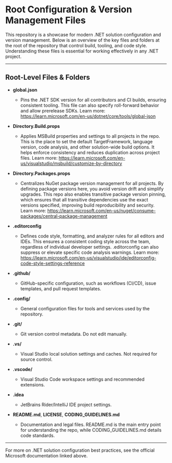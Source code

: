 # Root Configuration & Version Management Files

This repository is a showcase for modern .NET solution configuration and version management. Below is an overview of the key files and folders at the root of the repository that control build, tooling, and code style. Understanding these files is essential for working effectively in any .NET project.

---

## Root-Level Files & Folders

- **global.json**
  - Pins the .NET SDK version for all contributors and CI builds, ensuring consistent tooling. This file can also specify roll-forward behavior and allow prerelease SDKs. Learn more: https://learn.microsoft.com/en-us/dotnet/core/tools/global-json

- **Directory.Build.props**
  - Applies MSBuild properties and settings to all projects in the repo. This is the place to set the default TargetFramework, language version, code analysis, and other solution-wide build options. It helps enforce consistency and reduces duplication across project files. Learn more: https://learn.microsoft.com/en-us/visualstudio/msbuild/customize-by-directory

- **Directory.Packages.props**
  - Centralizes NuGet package version management for all projects. By defining package versions here, you avoid version drift and simplify upgrades. This repo also enables transitive package version pinning, which ensures that all transitive dependencies use the exact versions specified, improving build reproducibility and security. Learn more: https://learn.microsoft.com/en-us/nuget/consume-packages/central-package-management

- **.editorconfig**
  - Defines code style, formatting, and analyzer rules for all editors and IDEs. This ensures a consistent coding style across the team, regardless of individual developer settings. .editorconfig can also suppress or elevate specific code analysis warnings. Learn more: https://learn.microsoft.com/en-us/visualstudio/ide/editorconfig-code-style-settings-reference

- **.github/**
  - GitHub-specific configuration, such as workflows (CI/CD), issue templates, and pull request templates.

- **.config/**
  - General configuration files for tools and services used by the repository.

- **.git/**
  - Git version control metadata. Do not edit manually.

- **.vs/**
  - Visual Studio local solution settings and caches. Not required for source control.

- **.vscode/**
  - Visual Studio Code workspace settings and recommended extensions.

- **.idea**
  - JetBrains Rider/IntelliJ IDE project settings.

- **README.md**, **LICENSE**, **CODING_GUIDELINES.md**
  - Documentation and legal files. README.md is the main entry point for understanding the repo, while CODING_GUIDELINES.md details code standards.

---

For more on .NET solution configuration best practices, see the official Microsoft documentation linked above.
